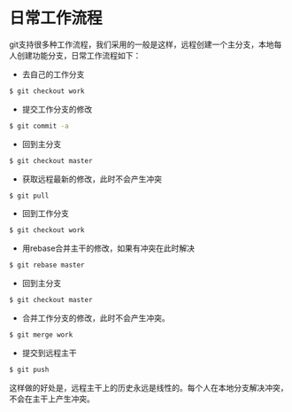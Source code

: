 # 日常工作流程

git支持很多种工作流程，我们采用的一般是这样，远程创建一个主分支，本地每人创建功能分支，日常工作流程如下：

* 去自己的工作分支
```bash
$ git checkout work
```

* 提交工作分支的修改
```bash
$ git commit -a
```

* 回到主分支
```bash
$ git checkout master
```

* 获取远程最新的修改，此时不会产生冲突
```bash
$ git pull
```

* 回到工作分支
```bash
$ git checkout work
```

* 用rebase合并主干的修改，如果有冲突在此时解决
```bash
$ git rebase master
```

* 回到主分支
```bash
$ git checkout master
```

* 合并工作分支的修改，此时不会产生冲突。
```bash
$ git merge work
```

* 提交到远程主干
```bash
$ git push
```

这样做的好处是，远程主干上的历史永远是线性的。每个人在本地分支解决冲突，不会在主干上产生冲突。
